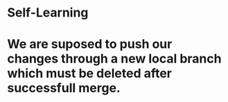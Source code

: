 # Self-Learning
# We are suposed to push our changes through a new local branch which must be deleted after successfull merge.
